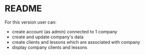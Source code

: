 # README

For this version user can:

- create account (as admin) connected to 1 company
- create and update company's data
- create clients and lessons which are associated with company
- display company clients and lessons
